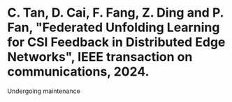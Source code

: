 # C. Tan, D. Cai, F. Fang, Z. Ding and P. Fan, "Federated Unfolding Learning for CSI Feedback in Distributed Edge Networks", IEEE transaction on communications, 2024.
Undergoing  maintenance
